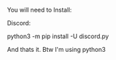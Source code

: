 You will need to Install:

Discord:


python3 -m pip install -U discord.py


And thats it. Btw I'm using python3 
